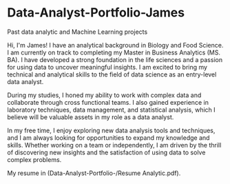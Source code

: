# Data-Analyst-Portfolio-James
Past data analytic and Machine Learning projects 

Hi, I'm James! I have an analytical background in Biology and Food Science. I am currently on track to completing my Master in Business Analytics (MS. BA). I have developed a strong foundation in the life sciences and a passion for using data to uncover meaningful insights. I am excited to bring my technical and analytical skills to the field of data science as an entry-level data analyst. 

During my studies, I honed my ability to work with complex data and collaborate through cross functional teams. I also gained experience in laboratory techniques, data management, and statistical analysis, which I believe will be valuable assets in my role as a data analyst. 

In my free time, I enjoy exploring new data analysis tools and techniques, and I am always looking for opportunities to expand my knowledge and skills. Whether working on a team or independently, I am driven by the thrill of discovering new insights and the satisfaction of using data to solve complex problems. 

My resume in (Data-Analyst-Portfolio-/Resume Analytic.pdf).

